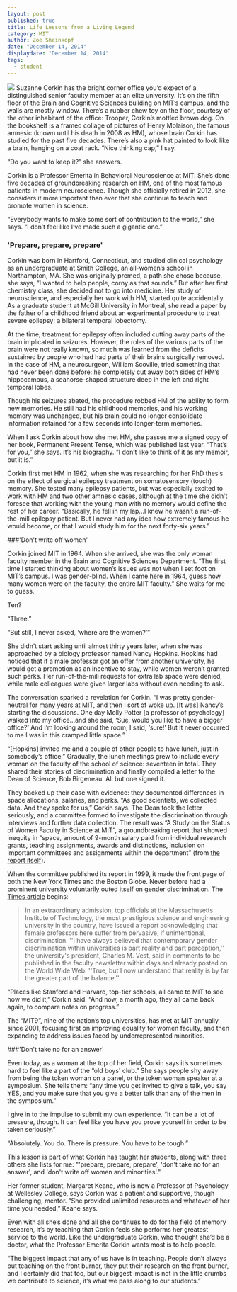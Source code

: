 ```yaml
---
layout: post
published: true
title: Life Lessons from a Living Legend
category: MIT
author: Zoe Sheinkopf
date: "December 14, 2014"
displaydate: "December 14, 2014"
tags: 
  - student
---
```


![](http://newsoffice.mit.edu/sites/mit.edu.newsoffice/files/styles/news_article_image_top_slideshow/public/images/2014/20140128105431-0_0.jpg?itok=5w01ATTq)    Suzanne Corkin has the bright corner office you’d expect of a distinguished senior faculty member at an elite university. It’s on the fifth floor of the Brain and Cognitive Sciences building on MIT’s campus, and the walls are mostly window. There’s a rubber chew toy on the floor, courtesy of the other inhabitant of the office: Trooper, Corkin’s mottled brown dog. On the bookshelf is a framed collage of pictures of Henry Molaison, the famous amnesic (known until his death in 2008 as HM), whose brain Corkin has studied for the past five decades. There’s also a pink hat painted to look like a brain, hanging on a coat rack. “Nice thinking cap,” I say.

“Do you want to keep it?” she answers.

Corkin is a Professor Emerita in Behavioral Neuroscience at MIT. She’s done five decades of groundbreaking research on HM, one of the most famous patients in modern neuroscience. Though she officially retired in 2012, she considers it more important than ever that she continue to teach and promote women in science. 

“Everybody wants to make some sort of contribution to the world,” she says. “I don’t feel like I’ve made such a gigantic one.”

### 'Prepare, prepare, prepare'

Corkin was born in Hartford, Connecticut, and studied clinical psychology as an undergraduate at Smith College, an all-women’s school in Northampton, MA. She was originally premed, a path she chose because, she says, “I wanted to help people, corny as that sounds.” But after her first chemistry class, she decided not to go into medicine. Her study of neuroscience, and especially her work with HM, started quite accidentally. As a graduate student at McGill University in Montreal, she read a paper by the father of a childhood friend about an experimental procedure to treat severe epilepsy: a bilateral temporal lobectomy.

At the time, treatment for epilepsy often included cutting away parts of the brain implicated in seizures. However, the roles of the various parts of the brain were not really known, so much was learned from the deficits sustained by people who had had parts of their brains surgically removed. In the case of HM, a neurosurgeon, William Scoville, tried something that had never been done before: he completely cut away both sides of HM’s hippocampus, a seahorse-shaped structure deep in the left and right temporal lobes.

Though his seizures abated, the procedure robbed HM of the ability to form new memories. He still had his childhood memories, and his working memory was unchanged, but his brain could no longer consolidate information retained for a few seconds into longer-term memories.

When I ask Corkin about how she met HM, she passes me a signed copy of her book, Permanent Present Tense, which was published last year. “That’s for you,” she says. It’s his biography. “I don’t like to think of it as my memoir, but it is.”

Corkin first met HM in 1962, when she was researching for her PhD thesis on the effect of surgical epilepsy treatment on somatosensory (touch) memory. She tested many epilepsy patients, but was especially excited to work with HM and two other amnesic cases, although at the time she didn’t foresee that working with the young man with no memory would define the rest of her career. “Basically, he fell in my lap...I knew he wasn’t a run-of-the-mill epilepsy patient. But I never had any idea how extremely famous he would become, or that I would study him for the next forty-six years.” 

###'Don't write off women'

Corkin joined MIT in 1964. When she arrived, she was the only woman faculty member in the Brain and Cognitive Sciences Department. “The first time I started thinking about women’s issues was not when I set foot on MIT’s campus. I was gender-blind. When I came here in 1964, guess how many women were on the faculty, the entire MIT faculty.” She waits for me to guess.

Ten?

“Three.”

 “But still, I never asked, ‘where are the women?’” 

She didn’t start asking until almost thirty years later, when she was approached by a biology professor named Nancy Hopkins. Hopkins had noticed that if a male professor got an offer from another university, he would get a promotion as an incentive to stay, while women weren’t granted such perks. Her run-of-the-mill requests for extra lab space were denied, while male colleagues were given larger labs without even needing to ask. 

The conversation sparked a revelation for Corkin. “I was pretty gender-neutral for many years at MIT, and then I sort of woke up. [It was] Nancy’s starting the discussions. One day Molly Potter [a professor of psychology] walked into my office...and she said, ‘Sue, would you like to have a bigger office?’ And I’m looking around the room; I said, ‘sure!’ But it never occurred to me I was in this cramped little space.”

“[Hopkins] invited me and a couple of other people to have lunch, just in somebody’s office.” Gradually, the lunch meetings grew to include every woman on the faculty of the school of science: seventeen in total. They shared their stories of discrimination and finally compiled a letter to the Dean of Science, Bob Birgeneau. All but one signed it.  

They backed up their case with evidence: they documented differences in space allocations, salaries, and perks. “As good scientists, we collected data. And they spoke for us,” Corkin says. The Dean took the letter seriously, and a committee formed to investigate the discrimination through interviews and further data collection. The result was “A Study on the Status of Women Faculty in Science at MIT”, a groundbreaking report that showed inequity in “space, amount of 9-month salary paid from individual research grants, teaching assignments, awards and distinctions, inclusion on important committees and assignments within the department” (from [the report itself](http://web.mit.edu/fnl/women/women.html)). 

When the committee published its report in 1999, it made the front page of both the New York Times and the Boston Globe. Never before had a prominent university voluntarily outed itself on gender discrimination. The [Times article](http://www.nytimes.com/1999/03/23/us/mit-admits-discrimination-against-female-professors.html) begins:

>In an extraordinary admission, top officials at the Massachusetts Institute of Technology, the most prestigious science and engineering university in the country, have issued a report acknowledging that female professors here suffer from pervasive, if unintentional, discrimination.
''I have always believed that contemporary gender discrimination within universities is part reality and part perception,'' the university's president, Charles M. Vest, said in comments to be published in the faculty newsletter within days and already posted on the World Wide Web. ''True, but I now understand that reality is by far the greater part of the balance.''

“Places like Stanford and Harvard, top-tier schools, all came to MIT to see how we did it,” Corkin said. “And now, a month ago, they all came back again, to compare notes on progress.”

The “MIT9”, nine of the nation’s top universities, has met at MIT annually since 2001, focusing first on improving equality for women faculty, and then expanding to address issues faced by underrepresented minorities.

###'Don't take no for an answer'

Even today, as a woman at the top of her field, Corkin says it’s sometimes hard to feel like a part of the “old boys' club.” She says people shy away from being the token woman on a panel, or the token woman speaker at a symposium. She tells them: “any time you get invited to give a talk, you say YES, and you make sure that you give a better talk than any of the men in the symposium.”

I give in to the impulse to submit my own experience. “It can be a lot of pressure, though. It can feel like you have you prove yourself in order to be taken seriously.”

“Absolutely. You do. There is pressure. You have to be tough.”

This lesson is part of what Corkin has taught her students, along with three others she lists for me: "'prepare, prepare, prepare', 'don't take no for an answer', and 'don't write off women and minorities'." 

Her former student, Margaret Keane, who is now a Professor of Psychology at Wellesley College, says Corkin was a patient and supportive, though challenging, mentor. “She provided unlimited resources and whatever of her time you needed,” Keane says.

Even with all she’s done and all she continues to do for the field of memory research, it’s by teaching that Corkin feels she performs her greatest service to the world. Like the undergraduate Corkin, who thought she’d be a doctor, what the Professor Emerita Corkin wants most is to help people.

“The biggest impact that any of us have is in teaching. People don’t always put teaching on the front burner, they put their research on the front burner, and I certainly did that too, but our biggest impact is not in the little crumbs we contribute to science, it’s what we pass along to our students.”